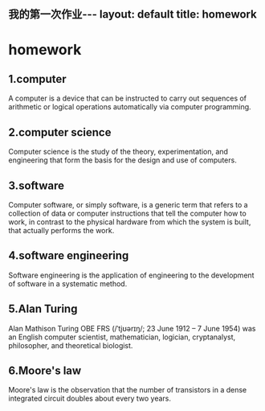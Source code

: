 我的第一次作业---
layout: default
title: homework
---

# homework
## 1.computer
A computer is a device that can be instructed to carry out sequences of arithmetic or logical operations automatically via computer programming. 
## 2.computer science
Computer science is the study of the theory, experimentation, and engineering that form the basis for the design and use of computers.
## 3.software
Computer software, or simply software, is a generic term that refers to a collection of data or computer instructions that tell the computer how to work, in contrast to the physical hardware from which the system is built, that actually performs the work.
## 4.software engineering
Software engineering is the application of engineering to the development of software in a systematic method.
## 5.Alan Turing
Alan Mathison Turing OBE FRS (/ˈtjʊərɪŋ/; 23 June 1912 – 7 June 1954) was an English computer scientist, mathematician, logician, cryptanalyst, philosopher, and theoretical biologist.
## 6.Moore's law
Moore's law is the observation that the number of transistors in a dense integrated circuit doubles about every two years. 